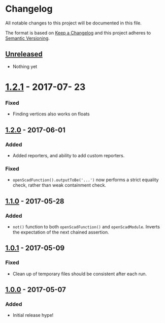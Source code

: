 # Changelog
All notable changes to this project will be documented in this file.

The format is based on [Keep a Changelog](http://keepachangelog.com/)
and this project adheres to [Semantic Versioning](http://semver.org/).

## [Unreleased]
- Nothing yet

# [1.2.1] - 2017-07- 23
### Fixed
- Finding vertices also works on floats

## [1.2.0] - 2017-06-01
### Added
- Added reporters, and ability to add custom reporters.

### Fixed
- `openScadFunction().outputToBe('...')` now performs a strict equality check, rather than weak containment check.

## [1.1.0] - 2017-05-28
### Added
- `not()` function to both `openScadFunction()` and `openScadModule`. Inverts the expectation of the next chained assertion.

## [1.0.1] - 2017-05-09
### Fixed
- Clean up of temporary files should be consistent after each run.

## [1.0.0] - 2017-05-07
### Added
- Initial release hype!

[Unreleased]: https://github.com/HopefulLlama/UnitTestSCAD/compare/v1.2.1...HEAD
[1.2.1]: https://github.com/HopefulLlama/UnitTestSCAD/compare/v1.2.0...v1.2.1
[1.2.0]: https://github.com/HopefulLlama/UnitTestSCAD/compare/v1.1.0...v1.2.0
[1.1.0]: https://github.com/HopefulLlama/UnitTestSCAD/compare/v1.0.1...v1.1.0
[1.0.1]: https://github.com/HopefulLlama/UnitTestSCAD/compare/v1.0.0...v1.0.1
[1.0.0]: https://github.com/HopefulLlama/UnitTestSCAD/compare/15ab1edb7d358de72afc3d664f776a2cf1e7e720...v1.0.0